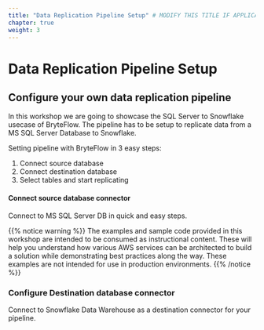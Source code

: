 ```yaml
---
title: "Data Replication Pipeline Setup" # MODIFY THIS TITLE IF APPLICABLE
chapter: true
weight: 3
---
```


# Data Replication Pipeline Setup <!-- MODIFY THIS HEADING -->

## Configure your own data replication pipeline <!-- MODIFY THIS SUBHEADING -->

In this workshop we are going to showcase the SQL Server to Snowflake usecase of BryteFlow. The pipeline has to be setup to replicate data from a MS SQL Server Database to Snowflake.

Setting pipeline with BryteFlow in 3 easy steps:  
1. Connect source database
2. Connect destination database
3. Select tables and start replicating

#### Connect source database connector<!-- MODIFY THIS SUBHEADING IF APPLICABLE -->
Connect to MS SQL Server DB in quick and easy steps.

{{% notice warning %}}
The examples and sample code provided in this workshop are intended to be consumed as instructional content. These will help you understand how various AWS services can be architected to build a solution while demonstrating best practices along the way. These examples are not intended for use in production environments.
{{% /notice %}}

### Configure Destination database connector <!-- MODIFY THIS HEADING -->
Connect to Snowflake Data Warehouse as a destination connector for your pipeline. 